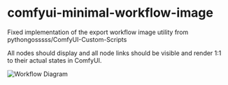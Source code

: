 # comfyui-minimal-workflow-image
Fixed implementation of the export workflow image utility from pythongosssss/ComfyUI-Custom-Scripts

All nodes should display and all node links should be visible and render 1:1 to their actual states in ComfyUI.

![Workflow Diagram](./images/example-workflow.svg)
